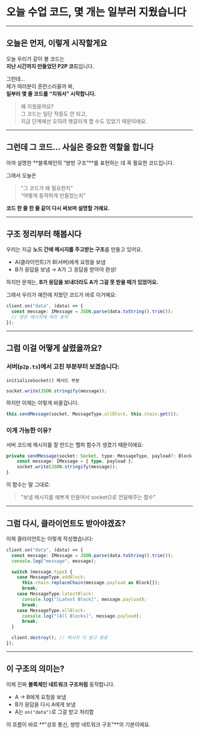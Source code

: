 # 오늘 수업 코드, 몇 개는 일부러 지웠습니다

---

## 오늘은 먼저, 이렇게 시작할게요

오늘 우리가 같이 볼 코드는  
**지난 시간까지 만들었던 P2P 코드**입니다.

그런데…  
제가 여러분이 혼란스러울까 봐,  
**일부러 몇 줄 코드를 “지워서” 시작합니다.**

> 왜 지웠을까요?  
> 그 코드는 일단 작동도 안 되고,  
> 지금 단계에선 오히려 헷갈리게 할 수도 있었기 때문이에요.

---

## 그런데 그 코드… 사실은 중요한 역할을 합니다

아까 설명한 **블록체인의 “쌍방 구조”**를 표현하는 데 꼭 필요한 코드입니다.

그래서 오늘은

> “그 코드가 왜 필요한지”  
> “어떻게 동작하게 만들었는지”

**코드 한 줄 한 줄 같이 다시 써보며 설명할 거예요.**

---

## 구조 정리부터 해봅시다

우리는 지금 **노드 간에 메시지를 주고받는 구조**를 만들고 있어요.

- A(클라이언트)가 B(서버)에게 요청을 보냄
- B가 응답을 보냄 → A가 그 응답을 받아야 완성!

하지만 문제는,
**B가 응답을 보내더라도 A가 그걸 못 받을 때가 있었어요.**

그래서 우리가 예전에 지웠던 코드가 바로 이거예요:

```ts
client.on("data", (data) => {
  const message: IMessage = JSON.parse(data.toString().trim());
  // 받은 메시지에 따라 동작
});
```

---

## 그럼 이걸 어떻게 살렸을까요?

### 서버(`p2p.ts`)에서 고친 부분부터 보겠습니다:

`initializeSocket() 메서드 부분`

```ts
socket.write(JSON.stringify(message));
```

하지만 이제는 이렇게 바꿀겁니다.

```ts
this.sendMessage(socket, MessageType.allBlock, this.chain.get());
```

### 이게 가능한 이유?

서버 코드에 메시지를 잘 만드는 헬퍼 함수가 생겼기 때문이에요:

```ts
private sendMessage(socket: Socket, type: MessageType, payload?: Block | Block[]): void {
    const message: IMessage = { type, payload };
    socket.write(JSON.stringify(message));
}
```

이 함수는 말 그대로:

> "보낼 메시지를 예쁘게 만들어서 socket으로 전달해주는 함수"

---

## 그럼 다시, 클라이언트도 받아야겠죠?

이제 클라이언트는 이렇게 작성했습니다:

```ts
client.on("data", (data) => {
  const message: IMessage = JSON.parse(data.toString().trim());
  console.log("message", message);

  switch (message.type) {
    case MessageType.addBlock:
      this.chain.replaceChain(message.payload as Block[]);
      break;
    case MessageType.latestBlock:
      console.log("[Latest Block]", message.payload);
      break;
    case MessageType.allBlock:
      console.log("[All Blocks]", message.payload);
      break;
  }

  client.destroy(); // 메시지 다 받고 종료
});
```

---

## 이 구조의 의미는?

이제 진짜 **블록체인 네트워크 구조처럼** 동작합니다.

- A → B에게 요청을 보냄
- B가 응답을 다시 A에게 보냄
- A는 `on("data")`로 그걸 받고 처리함

이 흐름이 바로 **"상호 통신, 쌍방 네트워크 구조"**의 기본이에요.
